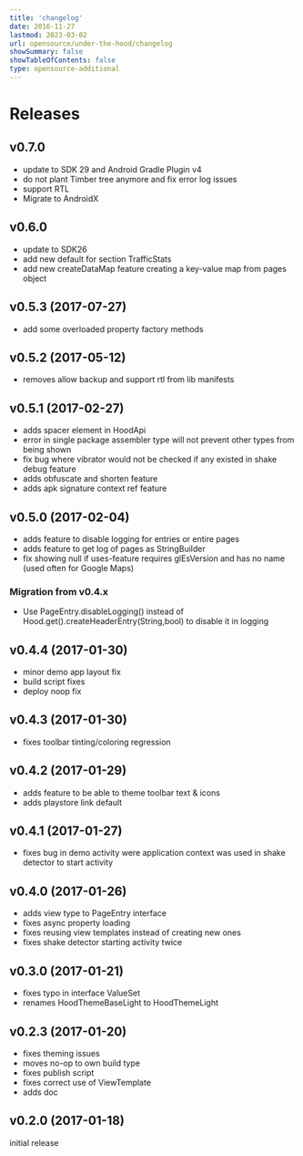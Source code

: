 ```yaml
---
title: 'changelog'
date: 2016-11-27
lastmod: 2023-03-02
url: opensource/under-the-hood/changelog
showSummary: false
showTableOfContents: false
type: opensource-additional
---
```

# Releases

## v0.7.0

* update to SDK 29 and Android Gradle Plugin v4
* do not plant Timber tree anymore and fix error log issues
* support RTL
* Migrate to AndroidX

## v0.6.0

* update to SDK26
* add new default for section TrafficStats
* add new createDataMap feature creating a key-value map from pages object

## v0.5.3 (2017-07-27)

* add some overloaded property factory methods

## v0.5.2 (2017-05-12)

* removes allow backup and support rtl from lib manifests

## v0.5.1 (2017-02-27)

* adds spacer element in HoodApi
* error in single package assembler type will not prevent other types from being shown
* fix bug where vibrator would not be checked if any existed in shake debug feature
* adds obfuscate and shorten feature
* adds apk signature context ref feature

## v0.5.0 (2017-02-04)

* adds feature to disable logging for entries or entire pages
* adds feature to get log of pages as StringBuilder
* fix showing null if uses-feature requires glEsVersion and has no name (used often for Google Maps)

### Migration from v0.4.x

* Use PageEntry.disableLogging() instead of Hood.get().createHeaderEntry(String,bool) to disable it in logging

## v0.4.4 (2017-01-30)

* minor demo app layout fix
* build script fixes
* deploy noop fix

## v0.4.3 (2017-01-30)

* fixes toolbar tinting/coloring regression

## v0.4.2 (2017-01-29)

* adds feature to be able to theme toolbar text & icons
* adds playstore link default

## v0.4.1 (2017-01-27)

* fixes bug in demo activity were application context was used in shake detector to start activity

## v0.4.0 (2017-01-26)

* adds view type to PageEntry interface
* fixes async property loading
* fixes reusing view templates instead of creating new ones
* fixes shake detector starting activity twice

## v0.3.0 (2017-01-21)

* fixes typo in interface ValueSet
* renames HoodThemeBaseLight to HoodThemeLight

## v0.2.3 (2017-01-20)

* fixes theming issues
* moves no-op to own build type
* fixes publish script
* fixes correct use of ViewTemplate
* adds doc

## v0.2.0 (2017-01-18)

initial release
